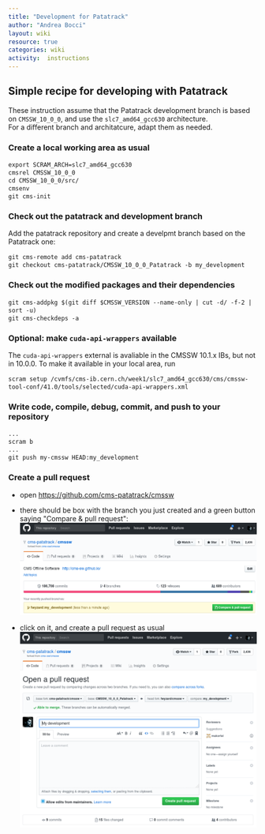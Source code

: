 ```yaml
---
title: "Development for Patatrack"
author: "Andrea Bocci"
layout: wiki
resource: true
categories: wiki
activity:  instructions
---
```


## Simple recipe for developing with Patatrack
These instruction assume that the Patatrack development branch is based on `CMSSW_10_0_0`, and use the `slc7_amd64_gcc630` architecture.  
For a different branch and architatcure, adapt them as needed.

### Create a local working area as usual
```
export SCRAM_ARCH=slc7_amd64_gcc630
cmsrel CMSSW_10_0_0
cd CMSSW_10_0_0/src/
cmsenv
git cms-init
```

### Check out the patatrack and development branch
Add the patatrack repository and create a develpmt branch based on the Patatrack one:
```
git cms-remote add cms-patatrack
git checkout cms-patatrack/CMSSW_10_0_0_Patatrack -b my_development
```

### Check out the modified packages and their dependencies
```
git cms-addpkg $(git diff $CMSSW_VERSION --name-only | cut -d/ -f-2 | sort -u)
git cms-checkdeps -a
```

### Optional: make `cuda-api-wrappers` available
The `cuda-api-wrappers` external is avaliable in the CMSSW 10.1.x IBs, but not in 10.0.0.
To make it available in your local area, run
```
scram setup /cvmfs/cms-ib.cern.ch/week1/slc7_amd64_gcc630/cms/cmssw-tool-conf/41.0/tools/selected/cuda-api-wrappers.xml
```

### Write code, compile, debug, commit, and push to your repository
```
...
scram b
...
git push my-cmssw HEAD:my_development
```

### Create a pull request
  - open https://github.com/cms-patatrack/cmssw

  - there should be box with the branch you just created and a green button saying "Compare & pull request":
    ![Compare & pull request](screenshot1.png "Compare & pull request")

  - click on it, and create a pull request as usual
    ![Create a pull request](screenshot2.png "Create a request")

